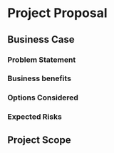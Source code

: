# Project Proposal
## Business Case
### Problem Statement


### Business benefits


### Options Considered


### Expected Risks


## Project Scope

